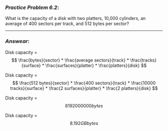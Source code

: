 ### ***Practice Problem 6.2***:  
What is the capacity of a disk with two platters, 10,000 cylinders, an average of 400 sectors per track, and 512 bytes per sector?

---  

### ***Answear***:  

Disk capacity = $$ \frac{bytes}{sector} * \frac{average sectors}{track} * \frac{tracks}{surface} * \frac{surfaces}{platter} * \frac{platters}{disk} $$  

Disk capacity = $$ \frac{512 bytes}{sector} * \frac{400 sectors}{track} * \frac{10000 tracks}{surface} * \frac{2 surfaces}{platter} * \frac{2 platters}{disk} $$  

Disk capacity = $$ 8192000000 bytes $$  

Disk capacity = $$  8.192 GB bytes $$